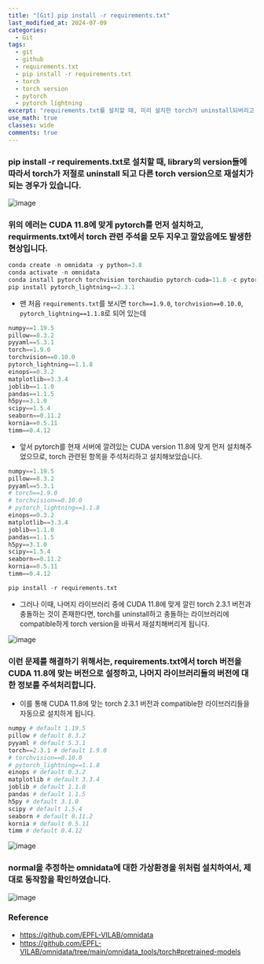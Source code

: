```yaml
---
title: "[Git] pip install -r requirements.txt"
last_modified_at: 2024-07-09
categories:
  - Git
tags:
  - git
  - github
  - requirements.txt
  - pip install -r requirements.txt
  - torch
  - torch version
  - pytorch
  - pytorch lightning
excerpt: "requirements.txt를 설치할 때, 미리 설치한 torch가 uninstall되버리고 다른 버전의 torch로 설치되는 문제 해결법"
use_math: true
classes: wide
comments: true
---
```


### pip install -r requirements.txt로 설치할 때, library의 version들에 따라서 torch가 저절로 uninstall 되고 다른 torch version으로 재설치가 되는 경우가 있습니다.

![image](https://github.com/user-attachments/assets/5f92c7a4-7211-4e85-9e6f-c75e0b01670f)

### 위의 에러는 CUDA 11.8에 맞게 pytorch를 먼저 설치하고, requirments.txt에서 torch 관련 주석을 모두 지우고 깔았음에도 발생한 현상입니다.

```python
conda create -n omnidata -y python=3.8
conda activate -n omnidata
conda install pytorch torchvision torchaudio pytorch-cuda=11.8 -c pytorch -c nvidia # torch==2.3.1
pip install pytorch_lightning==2.3.1 
```

- 맨 처음 `requirements.txt`를 보시면 `torch==1.9.0`, `torchvision==0.10.0`, `pytorch_lightning==1.1.8`로 되어 있는데

```python
numpy==1.19.5
pillow==8.3.2
pyyaml==5.3.1
torch==1.9.0
torchvision==0.10.0
pytorch_lightning==1.1.8
einops==0.3.2
matplotlib==3.3.4
joblib==1.1.0
pandas==1.1.5
h5py==3.1.0
scipy==1.5.4
seaborn==0.11.2
kornia==0.5.11
timm==0.4.12
```

- 앞서 pytorch를 현재 서버에 깔려있는 CUDA version 11.8에 맞게 먼저 설치해주었으므로, torch 관련된 항목을 주석처리하고 설치해보았습니다.
 
```python
numpy==1.19.5
pillow==8.3.2
pyyaml==5.3.1
# torch==1.9.0
# torchvision==0.10.0
# pytorch_lightning==1.1.8
einops==0.3.2
matplotlib==3.3.4
joblib==1.1.0
pandas==1.1.5
h5py==3.1.0
scipy==1.5.4
seaborn==0.11.2
kornia==0.5.11
timm==0.4.12
```

```python
pip install -r requirements.txt
```

- 그러나 이때, 나머지 라이브러리 중에 CUDA 11.8에 맞게 깔린 torch 2.3.1 버전과 충돌하는 것이 존재한다면, torch를 uninstall하고 충돌하는 라이브러리에 compatible하게 torch version을 바꿔서 재설치해버리게 됩니다.
  
![image](https://github.com/user-attachments/assets/5f92c7a4-7211-4e85-9e6f-c75e0b01670f)

### 이런 문제를 해결하기 위해서는, requirements.txt에서 torch 버전을 CUDA 11.8에 맞는 버전으로 설정하고, 나머지 라이브러리들의 버전에 대한 정보를 주석처리합니다.

- 이를 통해 CUDA 11.8에 맞는 torch 2.3.1 버전과 compatible한 라이브러리들을 자동으로 설치하게 됩니다.

```python
numpy # default 1.19.5
pillow # default 8.3.2
pyyaml # default 5.3.1
torch==2.3.1 # default 1.9.0
# torchvision==0.10.0
# pytorch_lightning==1.1.8
einops # default 0.3.2
matplotlib # default 3.3.4
joblib # default 1.1.0
pandas # default 1.1.5
h5py # default 3.1.0
scipy # default 1.5.4
seaborn # default 0.11.2
kornia # default 0.5.11
timm # default 0.4.12
```

![image](https://github.com/user-attachments/assets/561e8b3e-bbcc-4c30-8abf-723b76443c01)

### normal을 추정하는 omnidata에 대한 가상환경을 위처럼 설치하여서, 제대로 동작함을 확인하였습니다.

![image](https://github.com/user-attachments/assets/be7f6e6f-df9c-4a70-a501-327f85200d8b)



### Reference
- https://github.com/EPFL-VILAB/omnidata
- https://github.com/EPFL-VILAB/omnidata/tree/main/omnidata_tools/torch#pretrained-models
